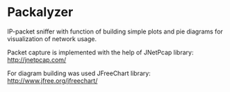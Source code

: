 # Packalyzer

IP-packet sniffer with function of building simple plots and pie diagrams for visualization of network usage.

Packet capture is implemented with the help of JNetPcap library: http://jnetpcap.com/

For diagram building was used JFreeChart library: http://www.jfree.org/jfreechart/
